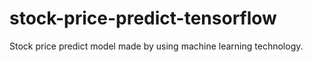 # stock-price-predict-tensorflow
Stock price predict model made by using machine learning technology.


